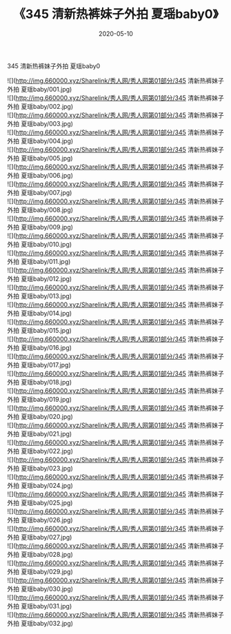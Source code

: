 ﻿---
layout: post
title:  《345 清新热裤妹子外拍 夏瑶baby0》
date:   2020-05-10
img: http://img.660000.xyz/Sharelink/秀人网/秀人网第01部分/345 清新热裤妹子外拍 夏瑶baby0/000.jpg
categories: [美女, 清纯, 唯美]
---

345 清新热裤妹子外拍 夏瑶baby0

  ![](http://img.660000.xyz/Sharelink/秀人网/秀人网第01部分/345 清新热裤妹子外拍 夏瑶baby/001.jpg) <br> ![](http://img.660000.xyz/Sharelink/秀人网/秀人网第01部分/345 清新热裤妹子外拍 夏瑶baby/002.jpg) <br> ![](http://img.660000.xyz/Sharelink/秀人网/秀人网第01部分/345 清新热裤妹子外拍 夏瑶baby/003.jpg) <br> ![](http://img.660000.xyz/Sharelink/秀人网/秀人网第01部分/345 清新热裤妹子外拍 夏瑶baby/004.jpg) <br> ![](http://img.660000.xyz/Sharelink/秀人网/秀人网第01部分/345 清新热裤妹子外拍 夏瑶baby/005.jpg) <br> ![](http://img.660000.xyz/Sharelink/秀人网/秀人网第01部分/345 清新热裤妹子外拍 夏瑶baby/006.jpg) <br> ![](http://img.660000.xyz/Sharelink/秀人网/秀人网第01部分/345 清新热裤妹子外拍 夏瑶baby/007.jpg) <br> ![](http://img.660000.xyz/Sharelink/秀人网/秀人网第01部分/345 清新热裤妹子外拍 夏瑶baby/008.jpg) <br> ![](http://img.660000.xyz/Sharelink/秀人网/秀人网第01部分/345 清新热裤妹子外拍 夏瑶baby/009.jpg) <br> ![](http://img.660000.xyz/Sharelink/秀人网/秀人网第01部分/345 清新热裤妹子外拍 夏瑶baby/010.jpg) <br> ![](http://img.660000.xyz/Sharelink/秀人网/秀人网第01部分/345 清新热裤妹子外拍 夏瑶baby/011.jpg) <br> ![](http://img.660000.xyz/Sharelink/秀人网/秀人网第01部分/345 清新热裤妹子外拍 夏瑶baby/012.jpg) <br> ![](http://img.660000.xyz/Sharelink/秀人网/秀人网第01部分/345 清新热裤妹子外拍 夏瑶baby/013.jpg) <br> ![](http://img.660000.xyz/Sharelink/秀人网/秀人网第01部分/345 清新热裤妹子外拍 夏瑶baby/014.jpg) <br> ![](http://img.660000.xyz/Sharelink/秀人网/秀人网第01部分/345 清新热裤妹子外拍 夏瑶baby/015.jpg) <br> ![](http://img.660000.xyz/Sharelink/秀人网/秀人网第01部分/345 清新热裤妹子外拍 夏瑶baby/016.jpg) <br> ![](http://img.660000.xyz/Sharelink/秀人网/秀人网第01部分/345 清新热裤妹子外拍 夏瑶baby/017.jpg) <br> ![](http://img.660000.xyz/Sharelink/秀人网/秀人网第01部分/345 清新热裤妹子外拍 夏瑶baby/018.jpg) <br> ![](http://img.660000.xyz/Sharelink/秀人网/秀人网第01部分/345 清新热裤妹子外拍 夏瑶baby/019.jpg) <br> ![](http://img.660000.xyz/Sharelink/秀人网/秀人网第01部分/345 清新热裤妹子外拍 夏瑶baby/020.jpg) <br> ![](http://img.660000.xyz/Sharelink/秀人网/秀人网第01部分/345 清新热裤妹子外拍 夏瑶baby/021.jpg) <br> ![](http://img.660000.xyz/Sharelink/秀人网/秀人网第01部分/345 清新热裤妹子外拍 夏瑶baby/022.jpg) <br> ![](http://img.660000.xyz/Sharelink/秀人网/秀人网第01部分/345 清新热裤妹子外拍 夏瑶baby/023.jpg) <br> ![](http://img.660000.xyz/Sharelink/秀人网/秀人网第01部分/345 清新热裤妹子外拍 夏瑶baby/024.jpg) <br> ![](http://img.660000.xyz/Sharelink/秀人网/秀人网第01部分/345 清新热裤妹子外拍 夏瑶baby/025.jpg) <br> ![](http://img.660000.xyz/Sharelink/秀人网/秀人网第01部分/345 清新热裤妹子外拍 夏瑶baby/026.jpg) <br> ![](http://img.660000.xyz/Sharelink/秀人网/秀人网第01部分/345 清新热裤妹子外拍 夏瑶baby/027.jpg) <br> ![](http://img.660000.xyz/Sharelink/秀人网/秀人网第01部分/345 清新热裤妹子外拍 夏瑶baby/028.jpg) <br> ![](http://img.660000.xyz/Sharelink/秀人网/秀人网第01部分/345 清新热裤妹子外拍 夏瑶baby/029.jpg) <br> ![](http://img.660000.xyz/Sharelink/秀人网/秀人网第01部分/345 清新热裤妹子外拍 夏瑶baby/030.jpg) <br> ![](http://img.660000.xyz/Sharelink/秀人网/秀人网第01部分/345 清新热裤妹子外拍 夏瑶baby/031.jpg) <br> ![](http://img.660000.xyz/Sharelink/秀人网/秀人网第01部分/345 清新热裤妹子外拍 夏瑶baby/032.jpg) <br>